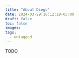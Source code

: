 ```yaml
---
title: "About Diego"
date: 2024-03-29T18:12:19-05:00
draft: false
toc: false
images:
tags:
  - untagged
---
```


TODO
